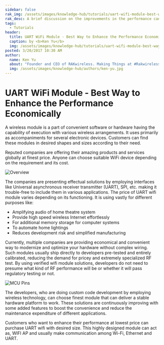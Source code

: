 ```yaml
---
sidebar: false
rak_img: /assets/images/knowledge-hub/tutorials/uart-wifi-module-best-way-to-enhance-the-performance-economically/overview.png
rak_desc: A brief discussion on the improvements in the performance can UART WiFi Module can do.
tags:
  - Tutorials
header:
  title: UART WiFi Module - Best Way to Enhance the Performance Economically
  caption: by <b>Ken Yu</b> 
  img: /assets/images/knowledge-hub/tutorials/uart-wifi-module-best-way-to-enhance-the-performance-economically/overview.png
posted: 3/20/2017 10:30 AM
author:
  name: Ken Yu
  about: "Founder and CEO of RAKwireless. Making Things at #Rakwireless with The #RAKstars"
  img: /assets/images/knowledge-hub/authors/ken-yu.jpg
---
```


# UART WiFi Module - Best Way to Enhance the Performance Economically

A wireless module is a part of convenient software or hardware having the capability of execution with various wireless arrangements. It uses primarily as accompaniments for several electronic devices. Customers can find these modules in desired shapes and sizes according to their need.

Reputed companies are offering their amazing products and services globally at finest price. Anyone can choose suitable WiFi device depending on the requirement and its cost.

![Overview](/assets/images/knowledge-hub/tutorials/uart-wifi-module-best-way-to-enhance-the-performance-economically/overview.png)

The companies are presenting effectual solutions by employing interfaces like Universal asynchronous receiver transmitter (UART), SPI, etc. making it trouble-free to include them in various applications. The price of UART wifi module varies depending on its functioning. It is using vastly for different purposes like:

* Amplifying audio of home theatre system
* Provide high speed wireless Internet effortlessly
* For additional memory storage for computer systems
* To automate home lightings
* Reduces development risk and simplified manufacturing

Currently, multiple companies are providing economical and convenient way to modernize and optimize your hardware without complex wiring. Such modules usually ship directly to developers pre-tested and entirely calibrated, reducing the demand for pricey and extremely specialized RF test. By using verified wifi module solutions, developers do not need to presume what kind of RF performance will be or whether it will pass regulatory testing or not.

![MCU Pins](/assets/images/knowledge-hub/tutorials/uart-wifi-module-best-way-to-enhance-the-performance-economically/mcu-pins.png)

The developers, who are doing custom code development by employing wireless technology, can choose finest module that can deliver a stable hardware platform to work. These solutions are continuously improving with some added features to boost the convenience and reduce the maintenance expenditure of different applications.

Customers who want to enhance their performance at lowest price can purchase UART wifi with desired size. This highly designed module can act as, WIFI AP and usually make communication among Wi-Fi, Ethernet and UART.

<rk-author />